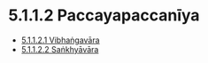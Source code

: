 

# 5.1.1.2 Paccayapaccanīya

* [5.1.1.2.1 Vibhaṅgavāra](5.1.1.2/5.1.1.2.1.md)
* [5.1.1.2.2 Saṅkhyāvāra](5.1.1.2/5.1.1.2.2.md)



